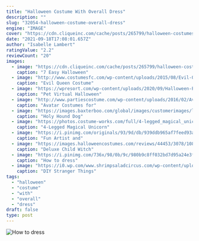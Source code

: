 ```yaml
---
title: "Halloween Costume With Overall Dress"
description: ""
slug: "32054-halloween-costume-overall-dress"
engine: "IMAGE"
cover: "https://cdn.cliqueinc.com/cache/posts/265799/halloween-costumes-with-overalls-265799-1565636704968-main.700x0c.jpg"
date: "2021-09-18T17:08:01.657Z"
author: "Isabelle Lambert"
ratingValue: "2.2"
reviewCount: "20"
images:
  - image: "https://cdn.cliqueinc.com/cache/posts/265799/halloween-costumes-with-overalls-265799-1565636704968-main.700x0c.jpg"
    caption: "7 Easy Halloween"
  - image: "http://www.costumesfc.com/wp-content/uploads/2015/08/Evil-Queen-Costumes.jpg"
    caption: "Evil Queen Costume"
  - image: "https://wpresort.com/wp-content/uploads/2020/09/Halloween-Pet-Costume-Contest-Social-Media10528.jpg"
    caption: "Pet Virtual Halloween"
  - image: "http://www.partiescostume.com/wp-content/uploads/2016/02/Avatar-Costume-for-Kids.jpg"
    caption: "Avatar Costumes for"
  - image: "https://images.baxterboo.com/global/images/customerimages/large/holy-hound-dog-costume-12297.jpg"
    caption: "Holy Hound Dog"
  - image: "https://photos.costume-works.com/full/4-legged_magical_unicorn2.jpg"
    caption: "4-Legged Magical Unicorn"
  - image: "https://i.pinimg.com/originals/93/9d/db/939ddb965af7feed93a5dc68c2c0d361.jpg"
    caption: "Fun Artist and"
  - image: "https://images.halloweencostumes.com/reviews/44453/3078/1085.jpg"
    caption: "Deluxe Child Witch"
  - image: "https://i.pinimg.com/736x/98/0b/9c/980b9c8ff032bd7d95a24e3f56a20fd9.jpg"
    caption: "How to dress"
  - image: "https://i0.wp.com/www.shrimpsaladcircus.com/wp-content/uploads/2016/08/DIY-Stranger-Things-Halloween-Costume-Eleven-El-627x1000.jpg?resize=627%2C1000"
    caption: "DIY Stranger Things"
tags:
  - "halloween"
  - "costume"
  - "with"
  - "overall"
  - "dress"
draft: false
type: post
---
```



![How to dress](https://i.pinimg.com/736x/98/0b/9c/980b9c8ff032bd7d95a24e3f56a20fd9.jpg "How to dress")


<!--inArticleAds-->

<!--galleryOne-->


<!--inArticleAds-->

<!--galleryTwo-->


<!--galleryThree-->

